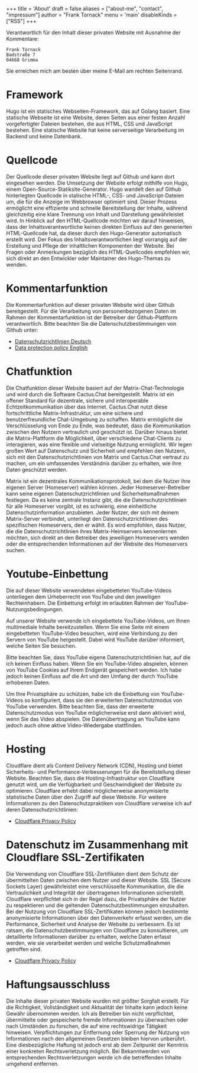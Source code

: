 +++
title = 'About'
draft = false
aliases = ["about-me", "contact", "impressum"]
author = "Frank Tornack"
menu = 'main'
disableKinds = ["RSS"]
+++

Verantwortlich für den Inhalt dieser privaten Website mit Ausnahme der Kommentare:

    Frank Tornack
    Badstraße 7
    04668 Grimma

Sie erreichen mich am besten über meine E-Mail am rechten Seitenrand.

# Framework
Hugo ist ein statisches Webseiten-Framework, das auf Golang basiert. Eine statische Webseite ist eine Website, deren Seiten aus einer festen Anzahl vorgefertigter Dateien bestehen, die aus HTML, CSS und JavaScript bestehen. Eine statische Website hat keine serverseitige Verarbeitung im Backend und keine Datenbank.

# Quellcode
Der Quellcode dieser privaten Website liegt auf Github und kann dort eingesehen werden. Die Umsetzung der Website erfolgt mithilfe von Hugo, einem Open-Source-Statiksite-Generator. Hugo wandelt den auf Github hinterlegten Quellcode in statische HTML-, CSS- und JavaScript-Dateien um, die für die Anzeige im Webbrowser optimiert sind. Dieser Prozess ermöglicht eine effiziente und schnelle Bereitstellung der Inhalte, während gleichzeitig eine klare Trennung von Inhalt und Darstellung gewährleistet wird. In Hinblick auf den HTML-Quellcode möchten wir darauf hinweisen, dass der Inhaltsverantwortliche keinen direkten Einfluss auf den generierten HTML-Quellcode hat, da dieser durch den Hugo-Generator automatisch erstellt wird. Der Fokus des Inhaltsverantwortlichen liegt vorrangig auf der Erstellung und Pflege der inhaltlichen Komponenten der Website. Bei Fragen oder Anmerkungen bezüglich des HTML-Quellcodes empfehlen wir, sich direkt an den Entwickler oder Maintainer des Hugo-Themas zu wenden.

# Kommentarfunktion
Die Kommentarfunktion auf dieser privaten Website wird über Github bereitgestellt. Für die Verarbeitung von personenbezogenen Daten im Rahmen der Kommentarfunktion ist der Betreiber der Github-Plattform verantwortlich. Bitte beachten Sie die Datenschutzbestimmungen von Github unter:
- [Datenschutzrichtlinien Deutsch](https://docs.github.com/de/site-policy/privacy-policies)
- [Data protection policy English](https://docs.github.com/en/site-policy/privacy-policies)

# Chatfunktion
Die Chatfunktion dieser Website basiert auf der Matrix-Chat-Technologie und wird durch die Software Cactus.Chat bereitgestellt. Matrix ist ein offener Standard für dezentrale, sichere und interoperable Echtzeitkommunikation über das Internet. Cactus.Chat nutzt diese fortschrittliche Matrix-Infrastruktur, um eine sichere und benutzerfreundliche Chat-Umgebung zu schaffen. Matrix ermöglicht die Verschlüsselung von Ende zu Ende, was bedeutet, dass die Kommunikation zwischen den Nutzern vertraulich und geschützt ist. Darüber hinaus bietet die Matrix-Plattform die Möglichkeit, über verschiedene Chat-Clients zu interagieren, was eine flexible und vielseitige Nutzung ermöglicht. Wir legen großen Wert auf Datenschutz und Sicherheit und empfehlen den Nutzern, sich mit den Datenschutzrichtlinien von Matrix und Cactus.Chat vertraut zu machen, um ein umfassendes Verständnis darüber zu erhalten, wie ihre Daten geschützt werden.

Matrix ist ein dezentrales Kommunikationsprotokoll, bei dem die Nutzer ihre eigenen Server (Homeserver) wählen können. Jeder Homeserver-Betreiber kann seine eigenen Datenschutzrichtlinien und Sicherheitsmaßnahmen festlegen. Da es keine zentrale Instanz gibt, die die Datenschutzrichtlinien für alle Homeserver vorgibt, ist es schwierig, eine einheitliche Datenschutzinformation anzubieten. Jeder Nutzer, der sich mit deinem Matrix-Server verbindet, unterliegt den Datenschutzrichtlinien des spezifischen Homeservers, den er wählt. Es wird empfohlen, dass Nutzer, die die Datenschutzrichtlinien ihres Matrix-Heimservers kennenlernen möchten, sich direkt an den Betreiber des jeweiligen Homeservers wenden oder die entsprechenden Informationen auf der Website des Homeservers suchen.

# Youtube-Einbettung
Die auf dieser Website verwendeten eingebetteten YouTube-Videos unterliegen dem Urheberrecht von YouTube und den jeweiligen Rechteinhabern. Die Einbettung erfolgt im erlaubten Rahmen der YouTube-Nutzungsbedingungen.

Auf unserer Website verwende ich eingebettete YouTube-Videos, um Ihnen multimediale Inhalte bereitzustellen. Wenn Sie eine Seite mit einem eingebetteten YouTube-Video besuchen, wird eine Verbindung zu den Servern von YouTube hergestellt. Dabei wird YouTube darüber informiert, welche Seiten Sie besuchen.

Bitte beachten Sie, dass YouTube eigene Datenschutzrichtlinien hat, auf die ich keinen Einfluss haben. Wenn Sie ein YouTube-Video abspielen, können von YouTube Cookies auf Ihrem Endgerät gespeichert werden. Ich habe jedoch keinen Einfluss auf die Art und den Umfang der durch YouTube erhobenen Daten.

Um Ihre Privatsphäre zu schützen, habe ich die Einbettung von YouTube-Videos so konfiguriert, dass sie den erweiterten Datenschutzmodus von YouTube verwenden. Bitte beachten Sie, dass der erweiterte Datenschutzmodus von YouTube möglicherweise erst dann aktiviert wird, wenn Sie das Video abspielen. Die Datenübertragung an YouTube kann jedoch auch ohne aktive Video-Wiedergabe stattfinden.

# Hosting
Cloudflare dient als Content Delivery Network (CDN), Hosting und bietet Sicherheits- und Performance-Verbesserungen für die Bereitstellung dieser Website. Beachten Sie, dass die Hosting-Infrastruktur von Cloudflare genutzt wird, um die Verfügbarkeit und Geschwindigkeit der Website zu optimieren. Cloudflare erhebt dabei möglicherweise anonymisierte statistische Daten über den Zugriff auf diese Website. Für weitere Informationen zu den Datenschutzpraktiken von Cloudflare verweise ich auf deren Datenschutzrichtlinien: 
- [Cloudflare Privacy Policy](https://www.cloudflare.com/privacypolicy/)

# Datenschutz im Zusammenhang mit Cloudflare SSL-Zertifikaten
Die Verwendung von Cloudflare SSL-Zertifikaten dient dem Schutz der übermittelten Daten zwischen dem Nutzer und dieser Website. SSL (Secure Sockets Layer) gewährleistet eine verschlüsselte Kommunikation, die die Vertraulichkeit und Integrität der übertragenen Informationen sicherstellt. Cloudflare verpflichtet sich in der Regel dazu, die Privatsphäre der Nutzer zu respektieren und die geltenden Datenschutzbestimmungen einzuhalten. Bei der Nutzung von Cloudflare SSL-Zertifikaten können jedoch bestimmte anonymisierte Informationen über den Datenverkehr erfasst werden, um die Performance, Sicherheit und Analyse der Website zu verbessern. Es ist ratsam, die Datenschutzbestimmungen von Cloudflare zu konsultieren, um detaillierte Informationen darüber zu erhalten, welche Daten erfasst werden, wie sie verarbeitet werden und welche Schutzmaßnahmen getroffen sind.
- [Cloudflare Privacy Policy](https://www.cloudflare.com/privacypolicy/)

# Haftungsausschluss
Die Inhalte dieser privaten Website wurden mit größter Sorgfalt erstellt. Für die Richtigkeit, Vollständigkeit und Aktualität der Inhalte kann jedoch keine Gewähr übernommen werden. Ich als Betreiber bin nicht verpflichtet, übermittelte oder gespeicherte fremde Informationen zu überwachen oder nach Umständen zu forschen, die auf eine rechtswidrige Tätigkeit hinweisen. Verpflichtungen zur Entfernung oder Sperrung der Nutzung von Informationen nach den allgemeinen Gesetzen bleiben hiervon unberührt. Eine diesbezügliche Haftung ist jedoch erst ab dem Zeitpunkt der Kenntnis einer konkreten Rechtsverletzung möglich. Bei Bekanntwerden von entsprechenden Rechtsverletzungen werde ich die betreffenden Inhalte umgehend entfernen.